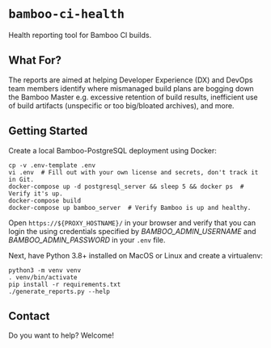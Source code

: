 
# `bamboo-ci-health`

Health reporting tool for Bamboo CI builds.


## What For? 

The reports are aimed at helping Developer Experience (DX) and DevOps team
members identify where mismanaged build plans are bogging down the Bamboo Master
e.g. excessive retention of build results, inefficient use of build artifacts
(unspecific or too big/bloated archives), and more.


## Getting Started

Create a local Bamboo-PostgreSQL deployment using Docker:

    cp -v .env-template .env
    vi .env  # Fill out with your own license and secrets, don't track it in Git.
    docker-compose up -d postgresql_server && sleep 5 && docker ps  # Verify it's up.
    docker-compose build
    docker-compose up bamboo_server  # Verify Bamboo is up and healthy.

Open `https://${PROXY_HOSTNAME}/` in your browser and verify that you
can login the using credentials specified by _BAMBOO_ADMIN_USERNAME_ and
_BAMBOO_ADMIN_PASSWORD_ in your `.env` file.

Next, have Python 3.8+ installed on MacOS or Linux and create a virtualenv:

    python3 -m venv venv
    . venv/bin/activate
    pip install -r requirements.txt
    ./generate_reports.py --help


## Contact

Do you want to help? Welcome!
